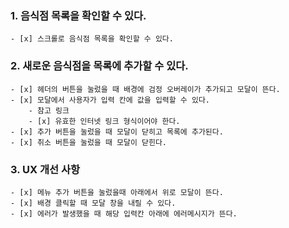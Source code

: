 ### 1. 음식점 목록을 확인할 수 있다.

    - [x] 스크롤로 음식점 목록을 확인할 수 있다.

### 2. 새로운 음식점을 목록에 추가할 수 있다.

    - [x] 헤더의 버튼을 눌렀을 때 배경에 검정 오버레이가 추가되고 모달이 뜬다.
    - [x] 모달에서 사용자가 입력 칸에 값을 입력할 수 있다.
        - 참고 링크
        - [x] 유효한 인터넷 링크 형식이어야 한다.
    - [x] 추가 버튼을 눌렀을 때 모달이 닫히고 목록에 추가된다.
    - [x] 취소 버튼을 눌렀을 때 모달이 닫힌다.

### 3. UX 개선 사항

    - [x] 메뉴 추가 버튼을 눌렀을때 아래에서 위로 모달이 뜬다.
    - [x] 배경 클릭할 때 모달 창을 내릴 수 있다.
    - [x] 에러가 발생했을 때 해당 입력칸 아래에 에러메시지가 뜬다.
